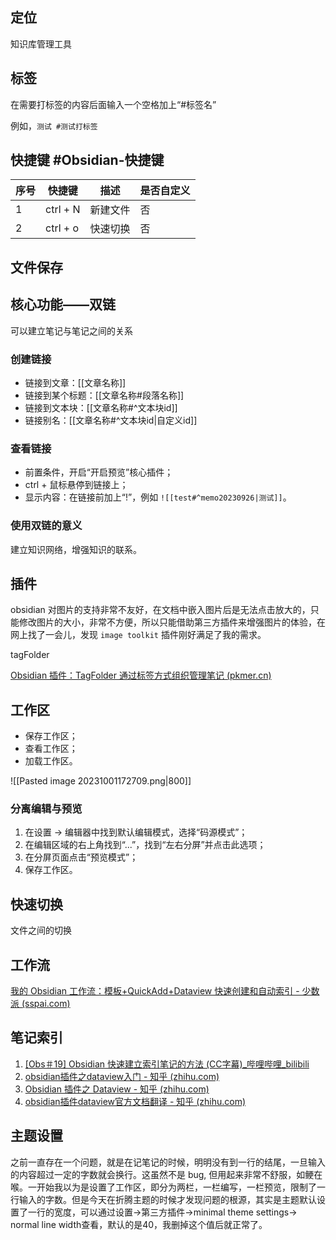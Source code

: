 ## 定位

知识库管理工具

## 标签

在需要打标签的内容后面输入一个空格加上“#标签名”

例如，`测试 #测试打标签`

## 快捷键 #Obsidian-快捷键

|序号|快捷键|描述|是否自定义|
|----|----|----|----|
|1|ctrl + N|新建文件|否|
|2|ctrl + o|快速切换|否|

## 文件保存

## 核心功能——双链

可以建立笔记与笔记之间的关系

### 创建链接

- 链接到文章：\[\[文章名称\]\]
- 链接到某个标题：\[\[文章名称#段落名称\]\]
- 链接到文本块：\[\[文章名称#^文本块id\]\]
- 链接别名：\[\[文章名称#^文本块id|自定义id\]\]

### 查看链接

- 前置条件，开启“开启预览”核心插件；
- ctrl + 鼠标悬停到链接上；
- 显示内容：在链接前加上“!”，例如 `![[test#^memo20230926|测试]]`。

### 使用双链的意义

建立知识网络，增强知识的联系。

## 插件

obsidian 对图片的支持非常不友好，在文档中嵌入图片后是无法点击放大的，只能修改图片的大小，非常不方便，所以只能借助第三方插件来增强图片的体验，在网上找了一会儿，发现 `image toolkit` 插件刚好满足了我的需求。

tagFolder

[Obsidian 插件：TagFolder 通过标签方式组织管理笔记 (pkmer.cn)](https://pkmer.cn/Pkmer-Docs/10-obsidian/obsidian%E7%A4%BE%E5%8C%BA%E6%8F%92%E4%BB%B6/obsidian-tagfolder/)

## 工作区

- 保存工作区；
- 查看工作区；
- 加载工作区。

![[Pasted image 20231001172709.png|800]]

### 分离编辑与预览

1. 在设置 -> 编辑器中找到默认编辑模式，选择“码源模式”；
2. 在编辑区域的右上角找到“...”，找到“左右分屏”并点击此选项；
3. 在分屏页面点击“预览模式”；
4. 保存工作区。

## 快速切换

文件之间的切换

## 工作流

[我的 Obsidian 工作流：模板+QuickAdd+Dataview 快速创建和自动索引 - 少数派 (sspai.com)](https://sspai.com/post/68350)

## 笔记索引
1. [[Obs＃19] Obsidian 快速建立索引笔记的方法 (CC字幕)_哔哩哔哩_bilibili](https://www.bilibili.com/video/BV1Kb4y117Ux/?vd_source=081641abeed94aff322f0473e2c1773d)
2. [obsidian插件之dataview入门 - 知乎 (zhihu.com)](https://zhuanlan.zhihu.com/p/409253101)
3. [Obsidian 插件之 Dataview - 知乎 (zhihu.com)](https://zhuanlan.zhihu.com/p/373623264)
4. [obsidian插件dataview官方文档翻译 - 知乎 (zhihu.com)](https://zhuanlan.zhihu.com/p/393550306)

## 主题设置

之前一直存在一个问题，就是在记笔记的时候，明明没有到一行的结尾，一旦输入的内容超过一定的字数就会换行。这虽然不是 bug, 但用起来非常不舒服，如鲠在喉。一开始我以为是设置了工作区，即分为两栏，一栏编写，一栏预览，限制了一行输入的字数。但是今天在折腾主题的时候才发现问题的根源，其实是主题默认设置了一行的宽度，可以通过设置->第三方插件->minimal theme settings-> normal line width查看，默认的是40，我删掉这个值后就正常了。